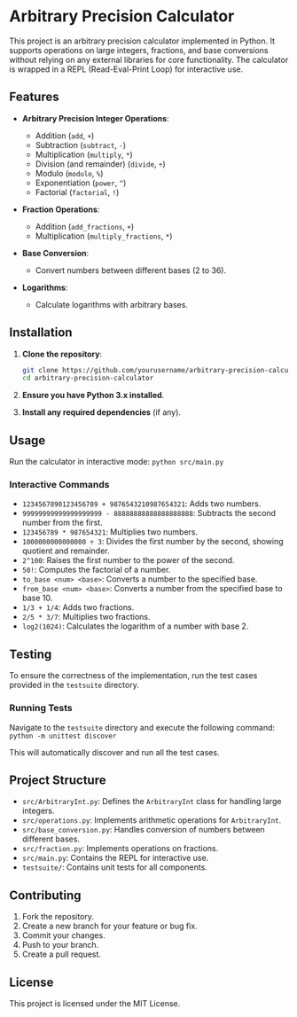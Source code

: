 # Arbitrary Precision Calculator

This project is an arbitrary precision calculator implemented in Python. It supports operations on large integers, fractions, and base conversions without relying on any external libraries for core functionality. The calculator is wrapped in a REPL (Read-Eval-Print Loop) for interactive use.

## Features

- **Arbitrary Precision Integer Operations**:
  - Addition (`add`, `+`)
  - Subtraction (`subtract`, `-`)
  - Multiplication (`multiply`, `*`)
  - Division (and remainder) (`divide`, `÷`)
  - Modulo (`modulo`, `%`)
  - Exponentiation (`power`, `^`)
  - Factorial (`factorial`, `!`)

- **Fraction Operations**:
  - Addition (`add_fractions`, `+`)
  - Multiplication (`multiply_fractions`, `*`)

- **Base Conversion**:
  - Convert numbers between different bases (2 to 36).

- **Logarithms**:
  - Calculate logarithms with arbitrary bases.

## Installation

1. **Clone the repository**:
   ```bash
   git clone https://github.com/yourusername/arbitrary-precision-calculator.git
   cd arbitrary-precision-calculator
   ```

2. **Ensure you have Python 3.x installed**.

3. **Install any required dependencies** (if any).

## Usage

Run the calculator in interactive mode:
`python src/main.py`

### Interactive Commands

- `1234567890123456789 + 9876543210987654321`: Adds two numbers.
- `99999999999999999999 - 88888888888888888888`: Subtracts the second number from the first.
- `123456789 * 987654321`: Multiplies two numbers.
- `1000000000000000 ÷ 3`: Divides the first number by the second, showing quotient and remainder.
- `2^100`: Raises the first number to the power of the second.
- `50!`: Computes the factorial of a number.
- `to_base <num> <base>`: Converts a number to the specified base.
- `from_base <num> <base>`: Converts a number from the specified base to base 10.
- `1/3 + 1/4`: Adds two fractions.
- `2/5 * 3/7`: Multiplies two fractions.
- `log2(1024)`: Calculates the logarithm of a number with base 2.

## Testing

To ensure the correctness of the implementation, run the test cases provided in the `testsuite` directory.

### Running Tests

Navigate to the `testsuite` directory and execute the following command:
`python -m unittest discover`

This will automatically discover and run all the test cases.

## Project Structure

- `src/ArbitraryInt.py`: Defines the `ArbitraryInt` class for handling large integers.
- `src/operations.py`: Implements arithmetic operations for `ArbitraryInt`.
- `src/base_conversion.py`: Handles conversion of numbers between different bases.
- `src/fraction.py`: Implements operations on fractions.
- `src/main.py`: Contains the REPL for interactive use.
- `testsuite/`: Contains unit tests for all components.

## Contributing

1. Fork the repository.
2. Create a new branch for your feature or bug fix.
3. Commit your changes.
4. Push to your branch.
5. Create a pull request.

## License

This project is licensed under the MIT License.